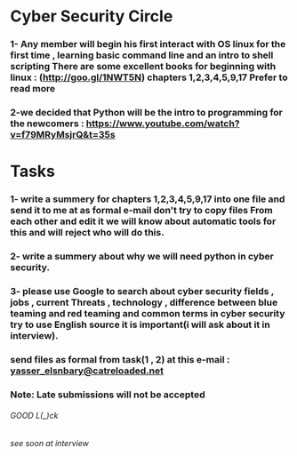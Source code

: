 # Cyber Security Circle
### 1- Any member will begin his first interact with OS linux for the first time , learning basic command line and an intro to shell scripting There are some excellent books for beginning with linux : (http://goo.gl/1NWT5N) chapters 1,2,3,4,5,9,17 Prefer to read more

### 2-we decided that Python will be the intro to programming for the newcomers : https://www.youtube.com/watch?v=f79MRyMsjrQ&t=35s

# Tasks
### 1- write a summery for chapters 1,2,3,4,5,9,17 into one file and send it to me at as formal e-mail don't try to copy files From each other and edit it we will know about automatic tools for this and will reject who will do this.
### 2- write a summery about why we will need python in cyber security.
### 3- please use Google to search about cyber security fields , jobs , current Threats , technology , difference between blue teaming and red teaming and common terms in cyber security try to use English source it is important(**i will ask about it in interview**).
### send files as formal from task(1 , 2) at this e-mail : yasser_elsnbary@catreloaded.net
### Note: Late submissions will not be accepted
###### GOOD L(_)ck
###### see soon at interview


